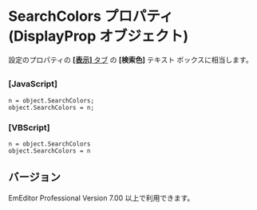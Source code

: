# SearchColors プロパティ (DisplayProp オブジェクト)

設定のプロパティの [**\[表示\]** タブ](../../dlg/properties/display/index) の **\[検索色\]** テキスト ボックスに相当します。

## 

### \[JavaScript\]

```
n = object.SearchColors;
object.SearchColors = n;
```

### \[VBScript\]

```
n = object.SearchColors
object.SearchColors = n
```

## バージョン

EmEditor Professional Version 7.00 以上で利用できます。
